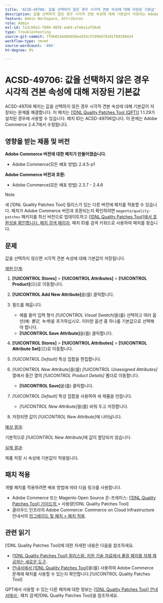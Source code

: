 ```yaml
---
title: 'ACSD-49706: 값을 선택하지 않은 경우 시각적 견본 속성에 대해 저장된 기본값'
description: 값을 선택하지 않은 경우 시각적 견본 속성에 대해 기본값이 저장되는 Adobe Commerce 문제를 해결하려면 ACSD-49706 패치를 적용합니다.
feature: Admin Workspace, Attributes
role: Admin
exl-id: fa3cb0a1-f898-4826-aa64-efeba1af58a8
type: Troubleshooting
source-git-commit: 7fdb02a6d89d50ea593c5fd99d78101f89198424
workflow-type: tm+mt
source-wordcount: '404'
ht-degree: 0%

---
```


# ACSD-49706: 값을 선택하지 않은 경우 시각적 견본 속성에 대해 저장된 기본값

ACSD-49706 패치는 값을 선택하지 않은 경우 시각적 견본 속성에 대해 기본값이 저장되는 문제를 해결합니다. 이 패치는 [[!DNL Quality Patches Tool (QPT)]](https://experienceleague.adobe.com/en/docs/commerce-operations/tools/quality-patches-tool/quality-patches-tool-to-self-serve-quality-patches) 1.1.29가 설치된 경우에 사용할 수 있습니다. 패치 ID는 ACSD-49706입니다. 이 문제는 Adobe Commerce 2.4.7에서 수정됩니다.

## 영향을 받는 제품 및 버전

**Adobe Commerce 버전에 대한 패치가 만들어졌습니다.**

* Adobe Commerce(모든 배포 방법) 2.4.5-p1

**Adobe Commerce 버전과 호환:**

* Adobe Commerce(모든 배포 방법) 2.3.7 - 2.4.6

>[!NOTE]
>
>새 [!DNL Quality Patches Tool] 릴리스가 있는 다른 버전에 패치를 적용할 수 있습니다. 패치가 Adobe Commerce 버전과 호환되는지 확인하려면 `magento/quality-patches` 패키지를 최신 버전으로 업데이트하고 [[!DNL Quality Patches Tool]에서 호환성을 확인합니다. 패치 검색 페이지](https://experienceleague.adobe.com/tools/commerce-quality-patches/index.html). 패치 ID를 검색 키워드로 사용하여 패치를 찾습니다.

## 문제

값을 선택하지 않으면 시각적 견본 속성에 대해 기본값이 저장됩니다.

<u>재현 단계</u>:

1. **[!UICONTROL Stores]** > **[!UICONTROL Attributes]** > **[!UICONTROL Product]**(으)로 이동합니다.
1. **[!UICONTROL Add New Attribute]**&#x200B;을(를) 클릭합니다.
1. 필드를 채웁니다.

   * 예를 들어 입력 형식 *[!UICONTROL Visual Swatch]*&#x200B;을(를) 선택하고 여러 옵션(예: *빨강*, *녹색*)을 추가하십시오. 이러한 옵션 중 하나를 기본값으로 선택해야 합니다.
   * **[!UICONTROL Save Attribute]**&#x200B;을(를) 클릭합니다.

1. **[!UICONTROL Stores]** > **[!UICONTROL Attributes]** > **[!UICONTROL Attribute Set]**(으)로 이동합니다.
1. *[!UICONTROL Default]* 특성 집합을 편집합니다.
1. *[!UICONTROL New Attribute]*&#x200B;을(를) *[!UICONTROL Unassigned Attributes]* 열에서 중간 열의 *[!UICONTROL Product Details]* 폴더로 이동합니다.

   * **[!UICONTROL Save]**&#x200B;을(를) 클릭합니다.

1. *[!UICONTROL Default]* 특성 집합을 사용하여 새 제품을 만듭니다.

   * *[!UICONTROL New Attribute]*&#x200B;을(를) 비워 두고 저장합니다.

1. 저장되면 값이 *[!UICONTROL New Attribute]*&#x200B;에 나타납니다.

<u>예상 결과</u>:

기본적으로 *[!UICONTROL New Attribute]*&#x200B;에 값이 할당되지 않습니다.

<u>실제 결과</u>:

제품 저장 시 속성에 기본값이 적용됩니다.

## 패치 적용

개별 패치를 적용하려면 배포 방법에 따라 다음 링크를 사용합니다.

* Adobe Commerce 또는 Magento Open Source 온-프레미스: [[!DNL Quality Patches Tool]  가이드의 ](/help/tools/quality-patches-tool/usage.md)> 사용량[!DNL Quality Patches Tool]
* 클라우드 인프라의 Adobe Commerce: Commerce on Cloud Infrastructure 안내서의 [업그레이드 및 패치 > 패치 적용](https://experienceleague.adobe.com/docs/commerce-cloud-service/user-guide/develop/upgrade/apply-patches.html).

## 관련 읽기

[!DNL Quality Patches Tool]에 대한 자세한 내용은 다음을 참조하세요.

* [[!DNL Quality Patches Tool] 릴리스됨: 지원 기술 자료에서 품질 패치를 자체 제공하는 새로운 도구](https://experienceleague.adobe.com/en/docs/commerce-operations/tools/quality-patches-tool/quality-patches-tool-to-self-serve-quality-patches).
* [ 안내서에서  [!DNL Quality Patches Tool]](/help/tools/quality-patches-tool/patches-available-in-qpt/check-patch-for-magento-issue-with-magento-quality-patches.md)을(를) 사용하여 Adobe Commerce 문제에 패치를 사용할 수 있는지 확인합니다.[!UICONTROL Quality Patches Tool]


QPT에서 사용할 수 있는 다른 패치에 대한 정보는 [[!DNL Quality Patches Tool] 안내서에서 ](https://experienceleague.adobe.com/tools/commerce-quality-patches/index.html): 패치 검색[!DNL Quality Patches Tool]을 참조하세요.
